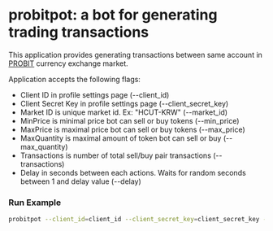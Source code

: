probitpot: a bot for generating trading transactions
=========================================================

This application provides generating transactions between same account in [PROBIT](https://probit.com) currency exchange market.

Application accepts the following flags:
* Client ID in profile settings page (--client_id)
* Client Secret Key in profile settings page (--client_secret_key)
* Market ID is unique market id. Ex: "HCUT-KRW" (--market_id)
* MinPrice is minimal price bot can sell or buy tokens (--min_price)
* MaxPrice is maximal price bot can sell or buy tokens (--max_price)
* MaxQuantity is maximal amount of token bot can sell or buy (--max_quantity)
* Transactions is number of total sell/buy pair transactions (--transactions)
* Delay in seconds between each actions. Waits for random seconds between 1 and delay value (--delay)

### Run Example
```bash
probitpot --client_id=client_id --client_secret_key=client_secret_key --market_id=HCUT-KRW --min_price=4.3 --max_price=4.6 --min_quantity=100 --max_quantity=1000 --transactions=10 --delay=10

```

